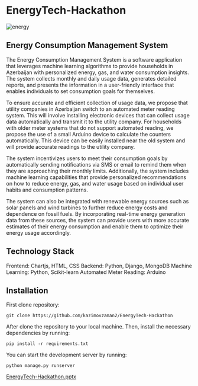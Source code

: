 # EnergyTech-Hackathon

![energy](https://user-images.githubusercontent.com/92586852/232287110-fa86c1ab-8e48-480c-9d16-385131cfe764.jpg)


## Energy Consumption Management System

The Energy Consumption Management System is a software application that leverages machine learning algorithms to provide households in Azerbaijan with personalized energy, gas, and water consumption insights. The system collects monthly and daily usage data, generates detailed reports, and presents the information in a user-friendly interface that enables individuals to set consumption goals for themselves.

To ensure accurate and efficient collection of usage data, we propose that utility companies in Azerbaijan switch to an automated meter reading system. This will involve installing electronic devices that can collect usage data automatically and transmit it to the utility company. For households with older meter systems that do not support automated reading, we propose the use of a small Arduino device to calculate the counters automatically. This device can be easily installed near the old system and will provide accurate readings to the utility company.

The system incentivizes users to meet their consumption goals by automatically sending notifications via SMS or email to remind them when they are approaching their monthly limits. Additionally, the system includes machine learning capabilities that provide personalized recommendations on how to reduce energy, gas, and water usage based on individual user habits and consumption patterns.

The system can also be integrated with renewable energy sources such as solar panels and wind turbines to further reduce energy costs and dependence on fossil fuels. By incorporating real-time energy generation data from these sources, the system can provide users with more accurate estimates of their energy consumption and enable them to optimize their energy usage accordingly.

## Technology Stack
Frontend: Chartjs, HTML, CSS
Backend: Python, Django, MongoDB
Machine Learning: Python, Scikit-learn
Automated Meter Reading: Arduino


## Installation

First clone repository:
```
git clone https://github.com/kazimovzaman2/EnergyTech-Hackathon
```

After clone the repository to your local machine. Then, install the necessary dependencies by running:
```
pip install -r requirements.txt
```


You can start the development server by running:
```
python manage.py runserver
```



[EnergyTech-Hackathon.pptx](https://github.com/kazimovzaman2/EnergyTech-Hackathon1/files/11241119/EnergyTech-Hackathon.pptx)

